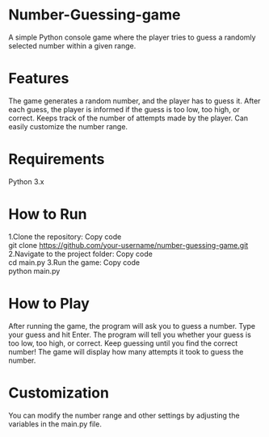 # Number-Guessing-game
A simple Python console game where the player tries to guess a randomly selected number within a given range.
# Features
The game generates a random number, and the player has to guess it.
After each guess, the player is informed if the guess is too low, too high, or correct.
Keeps track of the number of attempts made by the player.
Can easily customize the number range.
# Requirements
Python 3.x
# How to Run
1.Clone the repository:
Copy code
<br>
git clone https://github.com/your-username/number-guessing-game.git
2.Navigate to the project folder:
Copy code
<br>
cd main.py
3.Run the game:
Copy code
<br>
python main.py

# How to Play
After running the game, the program will ask you to guess a number.
Type your guess and hit Enter.
The program will tell you whether your guess is too low, too high, or correct.
Keep guessing until you find the correct number!
The game will display how many attempts it took to guess the number.
# Customization
You can modify the number range and other settings by adjusting the variables in the main.py file.
